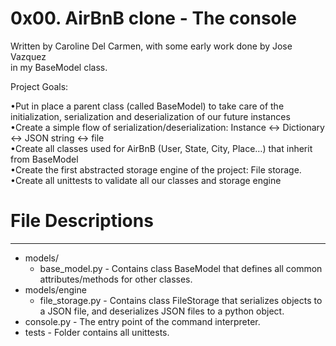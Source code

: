 # 0x00. AirBnB clone - The console  

Written by Caroline Del Carmen, with some early work done by Jose Vazquez  
in my BaseModel class.  

Project Goals:  

•Put in place a parent class (called BaseModel) to take care of the initialization, serialization and deserialization of our future instances  
•Create a simple flow of serialization/deserialization: Instance <-> Dictionary <-> JSON string <-> file  
•Create all classes used for AirBnB (User, State, City, Place…) that inherit from BaseModel  
•Create the first abstracted storage engine of the project: File storage.  
•Create all unittests to validate all our classes and storage engine   

# File Descriptions 
------------  
- models/    
  - base_model.py - Contains class BaseModel that defines all common attributes/methods for other classes.  
- models/engine  
  - file_storage.py - Contains class FileStorage that serializes objects to a JSON file, and deserializes JSON files to a python object.  
- console.py - The entry point of the command interpreter.  
- tests - Folder contains all unittests.  
